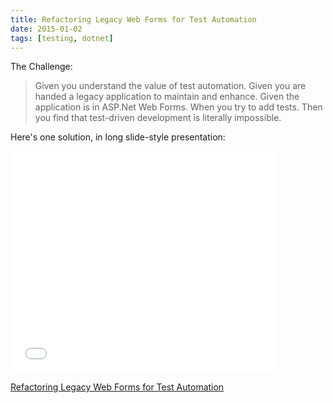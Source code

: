 ```yaml
---
title: Refactoring Legacy Web Forms for Test Automation
date: 2015-01-02
tags: [testing, dotnet]
---
```


The Challenge:

> Given you understand the value of test automation.
> Given you are handed a legacy application to maintain and enhance.
> Given the application is in ASP.Net Web Forms.
> When you try to add tests.
> Then you find that test-driven development is literally impossible.

Here's one solution, in long slide-style presentation:

<!-- truncate -->

<iframe src="//www.slideshare.net/slideshow/embed_code/43083246" marginwidth="0" marginheight="0" scrolling="no" allowfullscreen="" width="425" height="355" frameborder="0"> </iframe>

[Refactoring Legacy Web Forms for Test Automation](https://www.slideshare.net/StephenFuqua/refactoring-web-forms-for-test-automation)
